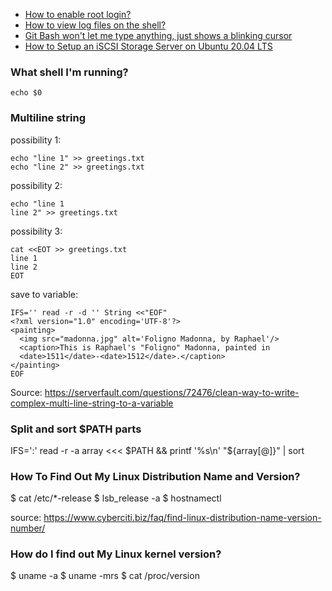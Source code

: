 - [How to enable root login?](https://askubuntu.com/questions/44418/how-to-enable-root-login)
- [How to view log files on the shell?](https://www.faqforge.com/linux/distributions/debian/linux-how-to-view-log-files-on-the-shell/)
- [Git Bash won't let me type anything, just shows a blinking cursor](https://stackoverflow.com/questions/28073577/git-bash-wont-let-me-type-anything-just-shows-a-blinking-cursor)
- [How to Setup an iSCSI Storage Server on Ubuntu 20.04 LTS](https://www.howtoforge.com/tutorial/how-to-setup-iscsi-storage-server-on-ubuntu-2004-lts)

### What shell I'm running?
    echo $0

### Multiline string

possibility 1:

    echo "line 1" >> greetings.txt
    echo "line 2" >> greetings.txt

possibility 2:

    echo "line 1
    line 2" >> greetings.txt

possibility 3:

    cat <<EOT >> greetings.txt
    line 1
    line 2
    EOT

save to variable:

    IFS='' read -r -d '' String <<"EOF"
    <?xml version="1.0" encoding='UTF-8'?>
    <painting>
      <img src="madonna.jpg" alt='Foligno Madonna, by Raphael'/>
      <caption>This is Raphael's "Foligno" Madonna, painted in
      <date>1511</date>-<date>1512</date>.</caption>
    </painting>
    EOF

Source: https://serverfault.com/questions/72476/clean-way-to-write-complex-multi-line-string-to-a-variable

### Split and sort $PATH parts

IFS=':' read -r -a array <<< $PATH && printf '%s\n' "${array[@]}" | sort

### How To Find Out My Linux Distribution Name and Version?

$ cat /etc/*-release
$ lsb_release -a
$ hostnamectl

source: https://www.cyberciti.biz/faq/find-linux-distribution-name-version-number/

### How do I find out My Linux kernel version?

$ uname -a
$ uname -mrs
$ cat /proc/version
